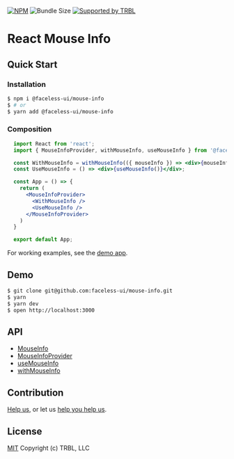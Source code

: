 [![NPM](https://img.shields.io/npm/v/@faceless-ui/mouse-info)](https://www.npmjs.com/@faceless-ui/mouse-info)
![Bundle Size](https://img.shields.io/bundlephobia/minzip/@faceless-ui/mouse-info?label=zipped)
[![Supported by TRBL](https://img.shields.io/badge/supported_by-TRBL-black)](https://github.com/trouble)

# React Mouse Info

## Quick Start

### Installation

```bash
$ npm i @faceless-ui/mouse-info
$ # or
$ yarn add @faceless-ui/mouse-info
```

### Composition

```jsx
  import React from 'react';
  import { MouseInfoProvider, withMouseInfo, useMouseInfo } from '@faceless-ui/mouse-info';

  const WithMouseInfo = withMouseInfo(({ mouseInfo }) => <div>{mouseInfo}</div>);
  const UseMouseInfo = () => <div>{useMouseInfo()}</div>;

  const App = () => {
    return (
      <MouseInfoProvider>
        <WithMouseInfo />
        <UseMouseInfo />
      </MouseInfoProvider>
    )
  }

  export default App;
```

For working examples, see the [demo app](./demo/App.demo.js).

## Demo

```bash
$ git clone git@github.com:faceless-ui/mouse-info.git
$ yarn
$ yarn dev
$ open http://localhost:3000
```

## API

  - [MouseInfo](./src/MouseInfo/README.md)
  - [MouseInfoProvider](./src/MouseInfoProvider/README.md)
  - [useMouseInfo](./src/useMouseInfo/README.md)
  - [withMouseInfo](./src/withMouseInfo/README.md)

## Contribution

[Help us,](https://github.com/faceless-ui/.github/blob/master/CONTRIBUTING.md) or let us [help you help us](https://github.com/faceless-ui/.github/blob/master/SUPPORT.md).

## License

[MIT](https://github.com/faceless-ui/mouse-info/blob/master/LICENSE) Copyright (c) TRBL, LLC
